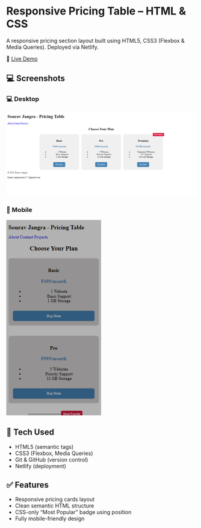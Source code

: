 # Responsive Pricing Table – HTML & CSS

A responsive pricing section layout built using HTML5, CSS3 (Flexbox & Media Queries). Deployed via Netlify.

🔗 [Live Demo](https://resonant-dragon-ac7113.netlify.app/)

## 💻 Screenshots

### 💻 Desktop

![Desktop Screenshot](./screenshots/desktop-view.png)

### 📱 Mobile

![Mobile Screenshot](./screenshots/mobile-view.png)

## 🚀 Tech Used

- HTML5 (semantic tags)
- CSS3 (Flexbox, Media Queries)
- Git & GitHub (version control)
- Netlify (deployment)

## ✅ Features

- Responsive pricing cards layout
- Clean semantic HTML structure
- CSS-only “Most Popular” badge using position
- Fully mobile-friendly design

